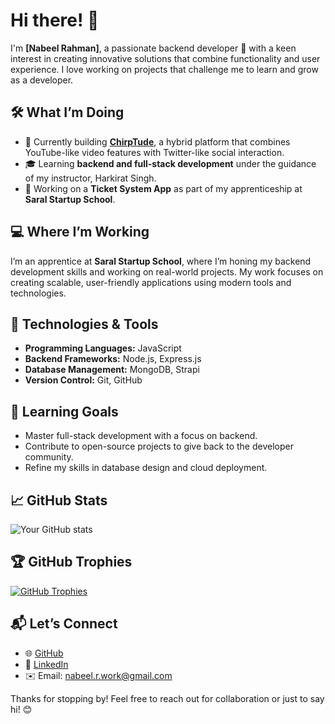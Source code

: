 # Hi there! 👋

I'm **[Nabeel Rahman]**, a passionate backend developer 🚀 with a keen interest in creating innovative solutions that combine functionality and user experience. I love working on projects that challenge me to learn and grow as a developer.  

## 🛠️ What I’m Doing
- 🌟 Currently building **[ChirpTude](https://github.com/iamnabeelrahman/ChirpTude)**, a hybrid platform that combines YouTube-like video features with Twitter-like social interaction.  
- 🎓 Learning **backend and full-stack development** under the guidance of my instructor, Harkirat Singh.  
- 📜 Working on a **Ticket System App** as part of my apprenticeship at **Saral Startup School**.

## 💻 Where I’m Working
I’m an apprentice at **Saral Startup School**, where I’m honing my backend development skills and working on real-world projects. My work focuses on creating scalable, user-friendly applications using modern tools and technologies.  

## 🚀 Technologies & Tools
- **Programming Languages:** JavaScript  
- **Backend Frameworks:** Node.js, Express.js  
- **Database Management:** MongoDB, Strapi  
- **Version Control:** Git, GitHub  

## 🌱 Learning Goals
- Master full-stack development with a focus on backend.  
- Contribute to open-source projects to give back to the developer community.  
- Refine my skills in database design and cloud deployment.

## 📈 GitHub Stats
![Your GitHub stats](https://github-readme-stats.vercel.app/api?username=iamnabeelrahman&show_icons=true&theme=radical) 

## 🏆 GitHub Trophies
[![GitHub Trophies](https://github-profile-trophy.vercel.app/?username=iamnabeelrahman&theme=radical&no-frame=true&margin-w=15&margin-h=15)](https://github.com/ryo-ma/github-profile-trophy)  

## 📬 Let’s Connect
- 🌐 [GitHub](https://github.com/iamnabeelrahman)  
- 💼 [LinkedIn](https://www.linkedin.com/in/iamnabeelrahman/)  
- ✉️ Email: [nabeel.r.work@gmail.com](mailto:nabeel.r.work@gmail.com) 


Thanks for stopping by! Feel free to reach out for collaboration or just to say hi! 😊
